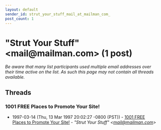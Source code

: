 ```yaml
---
layout: default
sender_id: strut_your_stuff_mail_at_mailman_com_
post_count: 1
---
```


# "Strut Your Stuff" <mail<span>@</span>mailman.com> (1 post)

_Be aware that many list participants used multiple email addresses over their time active on the list. As such this page may not contain all threads available._

## Threads

### 1001 FREE Places to Promote Your Site!
+ 1997-03-14 (Thu, 13 Mar 1997 20:02:27 -0800 (PST)) - [1001 FREE Places to Promote Your Site!](/archive/1997/03/baf5a0316db1662831f5c7c86683a2a1d9e4176d97d1993a43b70e426906b2d8) - _"Strut Your Stuff" \<mail@mailman.com\>_

